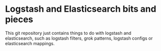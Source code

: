 Logstash and Elasticsearch bits and pieces
==========================================

This git repository just contains things to do with logstash and elasticsearch,
such as logstash filters, grok patterns, logstash configs or elasticsearch
mappings.

